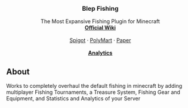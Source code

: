 <a id="readme-top"></a>

<!-- PROJECT LOGO -->
<br />
<div align="center">
  <h3 align="center">Blep Fishing</h3>
  <p align="center">
    The Most Expansive Fishing Plugin for Minecraft
    <br />
    <a href="https://github.com/Kunfury-blep/Blep-Fishing/wiki"><strong>Official Wiki</strong></a>
    <br />
    <br />
    <a href="https://www.spigotmc.org/resources/blep-fishing.78555/">Spigot</a>
    &middot;
    <a href="https://polymart.org/resource/blep-fishing.28">PolyMart</a>
    &middot;
    <a href="https://hangar.papermc.io/Kunfury/BlepFishing">Paper</a>
    <br />
    <br />
    <a href="https://bstats.org/plugin/bukkit/Blep%20Fishing/18201"><strong>Analytics</strong></a>
  </p>
</div>

<!-- ABOUT THE PROJECT -->
## About

Works to completely overhaul the default fishing in minecraft by adding multiplayer Fishing Tournaments, a Treasure System, Fishing Gear and Equipment, and Statistics and Analytics of your Server
